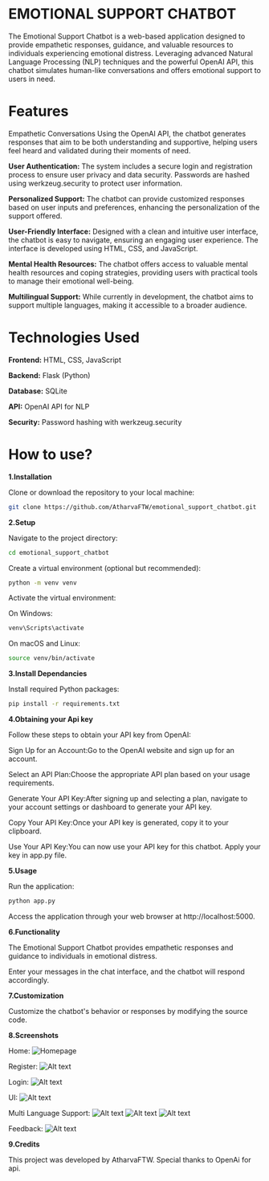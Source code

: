 # **EMOTIONAL SUPPORT CHATBOT**
The Emotional Support Chatbot is a web-based application designed to provide empathetic responses, guidance, and valuable resources to individuals experiencing emotional distress. Leveraging advanced Natural Language Processing (NLP) techniques and the powerful OpenAI API, this chatbot simulates human-like conversations and offers emotional support to users in need.

# Features
Empathetic Conversations
Using the OpenAI API, the chatbot generates responses that aim to be both understanding and supportive, helping users feel heard and validated during their moments of need.

**User Authentication:**
The system includes a secure login and registration process to ensure user privacy and data security. Passwords are hashed using werkzeug.security to protect user information.

**Personalized Support:**
The chatbot can provide customized responses based on user inputs and preferences, enhancing the personalization of the support offered.

**User-Friendly Interface:**
Designed with a clean and intuitive user interface, the chatbot is easy to navigate, ensuring an engaging user experience. The interface is developed using HTML, CSS, and JavaScript.

**Mental Health Resources:**
The chatbot offers access to valuable mental health resources and coping strategies, providing users with practical tools to manage their emotional well-being.

**Multilingual Support:**
While currently in development, the chatbot aims to support multiple languages, making it accessible to a broader audience.

# Technologies Used
**Frontend:** HTML, CSS, JavaScript

**Backend:** Flask (Python)

**Database:** SQLite

**API:** OpenAI API for NLP

**Security:** Password hashing with werkzeug.security

# How to use?
**1.Installation**

Clone or download the repository to your local machine:
 ```bash
 git clone https://github.com/AtharvaFTW/emotional_support_chatbot.git
```
**2.Setup**

Navigate to the project directory:
```bash
cd emotional_support_chatbot
```

Create a virtual environment (optional but recommended):
```bash
python -m venv venv
```

Activate the virtual environment:

On Windows:
```bash
venv\Scripts\activate
```

On macOS and Linux:
```bash
source venv/bin/activate
```

**3.Install Dependancies**

Install required Python packages:
```bash
pip install -r requirements.txt
```
**4.Obtaining your Api key**

Follow these steps to obtain your API key from OpenAI:

Sign Up for an Account:Go to the OpenAI website and sign up for an account.

Select an API Plan:Choose the appropriate API plan based on your usage requirements.

Generate Your API Key:After signing up and selecting a plan, navigate to your account settings or dashboard to generate your API key.

Copy Your API Key:Once your API key is generated, copy it to your clipboard.

Use Your API Key:You can now use your API key for this chatbot. Apply your key in app.py file.


**5.Usage**

Run the application:
```bash
python app.py
```
Access the application through your web browser at http://localhost:5000.

**6.Functionality**

The Emotional Support Chatbot provides empathetic responses and guidance to individuals in emotional distress.

Enter your messages in the chat interface, and the chatbot will respond accordingly.

**7.Customization**

Customize the chatbot's behavior or responses by modifying the source code.

**8.Screenshots**

Home:
![Homepage](screenshots/Homepage.png)

Register:
![Alt text](screenshots/Register.png)

Login:
![Alt text](screenshots/Loginpage.png)

UI:
![Alt text](screenshots/UI.png)

Multi Language Support:
![Alt text](screenshots/UI_eng.png)
![Alt text](screenshots/UI_Hindi.png)
![Alt text](screenshots/UI_Japanese.png)

Feedback:
![Alt text](screenshots/Feedbackpage.png)

**9.Credits**

This project was developed by AtharvaFTW. Special thanks to OpenAi for api.








